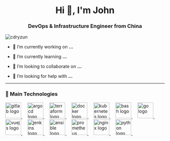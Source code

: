 <h1 align="center">Hi 👋, I'm John</h1>
<h3 align="center">DevOps & Infrastructure Engineer from China</h3>

<p align="left"> <img src="https://komarev.com/ghpvc/?username=cdryzun&label=Profile%20views&color=0e75b6&style=flat" alt="cdryzun" /> </p>

- 🔭 I’m currently working on **...**

- 🌱 I’m currently learning **...**

- 👯 I’m looking to collaborate on **...**

- 🤝 I’m looking for help with **...**


---
### 🚀 Main Technologies 
<div align="left">
<a href="https://about.gitlab.com/">
<img width="50" title="gitlab" alt="gitlab logo" src="https://cdn.jsdelivr.net/gh/devicons/devicon/icons/gitlab/gitlab-original.svg">
</a> &#xa0; &#xa0;

<a href="https://argoproj.github.io/argo-cd/">
    <img width="50" title="argocd" alt="argocd logo" src="https://cdn.jsdelivr.net/gh/devicons/devicon/icons/argocd/argocd-original.svg">
</a> &#xa0; &#xa0;

<a href="https://www.terraform.io/">
    <img width="50" title="terraform" alt="terraform logo" src="https://cdn.jsdelivr.net/gh/devicons/devicon/icons/terraform/terraform-original.svg">
</a> &#xa0; &#xa0;

<a href="https://www.docker.com/">
    <img width="50" title="docker" alt="docker logo" src="https://skillicons.dev/icons?i=docker">
</a> &#xa0; &#xa0;

<a href="https://kubernetes.io/">
    <img width="50" title="kubernetes" alt="kubernetes logo" src="https://skillicons.dev/icons?i=kubernetes">
</a> &#xa0; &#xa0;

<a href="https://www.gnu.org/software/bash/">
    <img width="50" title="bash" alt="bash logo" src="https://cdn.jsdelivr.net/gh/devicons/devicon/icons/bash/bash-original.svg">
</a> &#xa0; &#xa0;

<a href="https://golang.org/">
    <img width="50" title="go" alt="go logo" src="https://cdn.jsdelivr.net/gh/devicons/devicon/icons/go/go-original.svg">
</a> &#xa0; &#xa0;

<a href="https://vuejs.org/">
    <img width="50" title="vuejs" alt="vuejs logo" src="https://cdn.jsdelivr.net/gh/devicons/devicon/icons/vuejs/vuejs-original.svg">
</a> &#xa0; &#xa0;

<a href="https://www.jenkins.io/">
    <img width="50" title="jenkins" alt="jenkins logo" src="https://skillicons.dev/icons?i=jenkins">
</a> &#xa0; &#xa0;

<a href="https://www.ansible.com/">
    <img width="50" title="ansible" alt="ansible logo" src="https://cdn.jsdelivr.net/gh/devicons/devicon/icons/ansible/ansible-original.svg">
</a> &#xa0; &#xa0;

<a href="https://prometheus.io/">
    <img width="50" title="prometheus" alt="prometheus logo" src="https://cdn.jsdelivr.net/gh/devicons/devicon/icons/prometheus/prometheus-original.svg">
</a> &#xa0; &#xa0;

<a href="https://www.nginx.com/">
    <img width="50" title="nginx" alt="nginx logo" src="https://cdn.jsdelivr.net/gh/devicons/devicon/icons/nginx/nginx-original.svg">
</a> &#xa0; &#xa0;

<a href="https://www.python.org/">
    <img width="50" title="python" alt="python logo" src="https://cdn.jsdelivr.net/gh/devicons/devicon/icons/python/python-original.svg">
</a> &#xa0; &#xa0;
</div>
